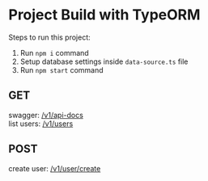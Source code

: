# Project Build with TypeORM

Steps to run this project:

1. Run `npm i` command
2. Setup database settings inside `data-source.ts` file
3. Run `npm start` command
 
 ## GET
swagger: [/v1/api-docs](#get-v1users) <br/>
list users: [/v1/users](#get-v1users) <br/>

## POST
create user: [/v1/user/create](#post-v1user-create) <br/>
